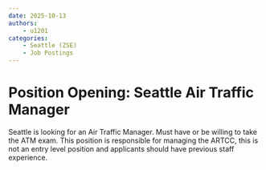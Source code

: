```yaml
---
date: 2025-10-13
authors:
    - u1201
categories:
    - Seattle (ZSE)
    - Job Postings
---
```

# Position Opening: Seattle Air Traffic Manager
Seattle is looking for an Air Traffic Manager. Must have or be willing to take the ATM exam. This position is responsible for managing the ARTCC, this is not an entry level position and applicants should have previous staff experience.